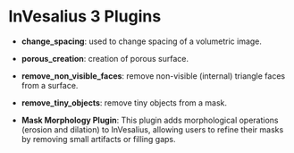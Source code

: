 # InVesalius 3 Plugins

- **change_spacing**: used to change spacing of a volumetric image.
- **porous_creation**: creation of porous surface.
- **remove_non_visible_faces**: remove non-visible (internal) triangle faces from a surface.
- **remove_tiny_objects**: remove tiny objects from a mask.

- **Mask Morphology Plugin**: This plugin adds morphological operations (erosion and dilation) to InVesalius, allowing users to refine their masks by removing small artifacts or filling gaps.
